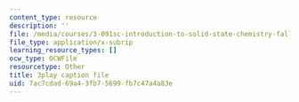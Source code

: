 ```yaml
---
content_type: resource
description: ''
file: /media/courses/3-091sc-introduction-to-solid-state-chemistry-fall-2010/7ac7cdad69a43fb75699fb7c47a4a83e_malCa9kI7Ag.srt
file_type: application/x-subrip
learning_resource_types: []
ocw_type: OCWFile
resourcetype: Other
title: 3play caption file
uid: 7ac7cdad-69a4-3fb7-5699-fb7c47a4a83e
---
```

